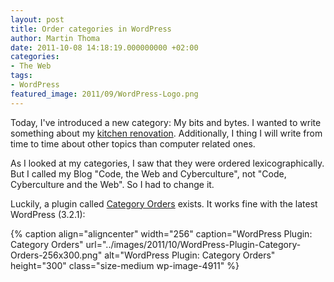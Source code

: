 ```yaml
---
layout: post
title: Order categories in WordPress
author: Martin Thoma
date: 2011-10-08 14:18:19.000000000 +02:00
categories:
- The Web
tags:
- WordPress
featured_image: 2011/09/WordPress-Logo.png
---
```

Today, I've introduced a new category: My bits and bytes. I wanted to write something about my <a href="../kitchen-renovation-part-1/">kitchen renovation</a>. Additionally, I thing I will write from time to time about other topics than computer related ones.

As I looked at my categories, I saw that they were ordered lexicographically. But I called my Blog "Code, the Web and Cyberculture", not "Code, Cyberculture and the Web". So I had to change it.

Luckily, a plugin called <a href="http://wordpress.org/extend/plugins/order-categories/">Category Orders</a> exists. It works fine with the latest WordPress (3.2.1):

{% caption align="aligncenter" width="256" caption="WordPress Plugin: Category Orders" url="../images/2011/10/WordPress-Plugin-Category-Orders-256x300.png" alt="WordPress Plugin: Category Orders"  height="300" class="size-medium wp-image-4911" %}
